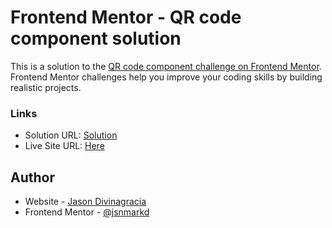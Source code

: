 # Frontend Mentor - QR code component solution

This is a solution to the [QR code component challenge on Frontend Mentor](https://www.frontendmentor.io/challenges/qr-code-component-iux_sIO_H). Frontend Mentor challenges help you improve your coding skills by building realistic projects. 

### Links

- Solution URL: [Solution](https://github.com/jsnmarkd/qr-code-component)
- Live Site URL: [Here](https://jsnmarkd.github.io/qr-code-component/)

## Author

- Website - [Jason Divinagracia](https://github.com/jsnmarkd/)
- Frontend Mentor - [@jsnmarkd](https://www.frontendmentor.io/profile/jsnmarkd)